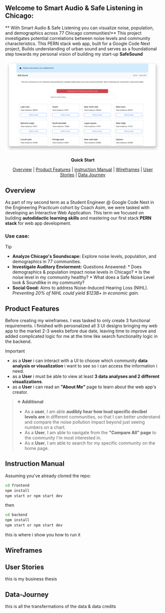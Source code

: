 ## Welcome to Smart Audio & Safe Listening in Chicago:

** With Smart Audio & Safe Listening you can visualize noise, population, and demographics across 77 Chicago communities!**
This project investigates potential correlations between noise levels and community characteristics. This PERN stack web app, built for a Google Code Next project, Builds understanding of urban sound and serves as a foundational step towards my personal vision of building my start-up **SafeSound**


<div align="center">

![A screenshot showing Smart Audio & Safe Listening homepage](preview_app.svg)

**Quick Start**

[Overview](#Overview) | [Product Features](#Product-Features) | [instruction Manual](#instruction-manual) | [Wireframes](#Wireframes) | [User Stories](#User-Stories) | [Data Journey](#Data-Journey)

</div>


[//]: # (> 1. [Overview]&#40;#Overview&#41;)

[//]: # (> 1. [Product Features]&#40;#Product-Features&#41;)

[//]: # (> 2. [instruction Manual]&#40;#instruction-manual&#41;)

[//]: # (> 1. [Wireframes]&#40;#Wireframes&#41;)

[//]: # (> 1. [User Stories]&#40;#User-Stories&#41;)

[//]: # (>1. [Data Journey]&#40;#Data-Journey&#41;)

## Overview  

As part of my second term as a Student Engineer @ Google Code Next in the Engineering Practicum cohort by Coach Asim, we were tasked with developing an Interactive Web Application. This term we focused on building **autodidactic learning skills** and mastering our first stack **PERN stack** for web app development.

### Use case:
> [!TIP]
> *   **Analyze Chicago's Soundscape:** Explore noise levels, population, and demographics in 77 communities.
> *   **Investigate Auditory Enviorment:** Questions Answered:
    *   Does demographics & population impact noise levels in Chicago?
    *   Is the noise level in my community healthy?
    *   What does a Safe Noise Level look & Soundlike in my community?
> *   **Social Good:** Aims to address Noise-Induced Hearing Loss (NIHL).
  *Preventing 20% of NIHL could yield $123B+ in economic gain.*

## Product Features

Before creating my wireframes. I was tasked to only create 3 functional requirements. i finished with perosnalized all 3 UI designs bringing my web app to the market 2-3 weeks before due date, leaving time to improve and added complicated logic for me at the time like search functionality logic in the backend. 

>[!IMPORTANT]
>* as a **User** i can interact with a UI to choose which community **data analysis or visualization** i want to see so i can access the information i need.
>* as a **User** i must be able to view at least **3 data analyses and 2 different visualizations**. 
>  * as a **User** i can read an **"About Me"** page to learn about the web app's creator.

>➕ **Additional** 
> * As a **user**, I am able **audibly hear how loud specific decibel levels are** in different communities, so that I can better understand and compare the noise pollution impact beyond just seeing numbers on a chart.
> * As a **User**, I am able to navigate from the **"Compare All" page** to the community I'm most interested in.
> * As a **User**, I am able to search for my specific community on the home page.

## Instruction Manual
Assuming you've already cloned the repo:

```sh
cd frontend
npm install
npm start or npm start dev
```

then

```sh
cd backend
npm install
npm start or npm start dev
```

this is where i show you how to run it

## Wireframes

## User Stories

this is my business thesis

## Data-Journey

this is all the transfermations of the data & data credits

